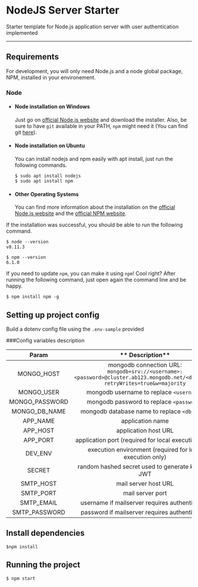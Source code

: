 # NodeJS Server Starter

Starter template for Node.js application server with user authentication implemented

---

## Requirements

For development, you will only need Node.js and a node global package, NPM, installed in your environement.

### Node

- #### Node installation on Windows

  Just go on [official Node.js website](https://nodejs.org/) and download the installer.
  Also, be sure to have `git` available in your PATH, `npm` might need it (You can find git [here](https://git-scm.com/)).

- #### Node installation on Ubuntu

  You can install nodejs and npm easily with apt install, just run the following commands.

      $ sudo apt install nodejs
      $ sudo apt install npm

- #### Other Operating Systems
  You can find more information about the installation on the [official Node.js website](https://nodejs.org/) and the [official NPM website](https://npmjs.org/).

If the installation was successful, you should be able to run the following command.

    $ node --version
    v8.11.3

    $ npm --version
    6.1.0

If you need to update `npm`, you can make it using `npm`! Cool right? After running the following command, just open again the command line and be happy.

    $ npm install npm -g

## Setting up project config

Build a dotenv config file using the `.env-sample` provided

###Config variables description

|   **Param**    |                                                       ** Description**                                                        |
| :------------: | :---------------------------------------------------------------------------------------------------------------------------: |
|   MONGO_HOST   | mongodb connection URL: `mongodb+srv://<username>:<password>@cluster.ab123.mongodb.net/<db_name>?retryWrites=true&w=majority` |
|   MONGO_USER   |                                           mongodb username to replace `<username>`                                            |
| MONGO_PASSWORD |                                           mongodb password to replace `<password>`                                            |
| MONGO_DB_NAME  |                                         mongodb database name to replace `<db_name>`                                          |
|    APP_NAME    |                                                       application name                                                        |
|    APP_HOST    |                                                     application host URL                                                      |
|    APP_PORT    |                                     application port (required for local execution only)                                      |
|    DEV_ENV     |                                   execution environment (required for local execution only)                                   |
|     SECRET     |                                      random hashed secret used to generate keys for JWT                                       |
|   SMTP_HOST    |                                                     mail server host URL                                                      |
|   SMTP_PORT    |                                                       mail server port                                                        |
|   SMTP_EMAIL   |                                        username if mailserver requires authentication                                         |
| SMTP_PASSWORD  |                                        password if mailserver requires authentication                                         |

## Install dependencies

    $npm install

## Running the project

    $ npm start
